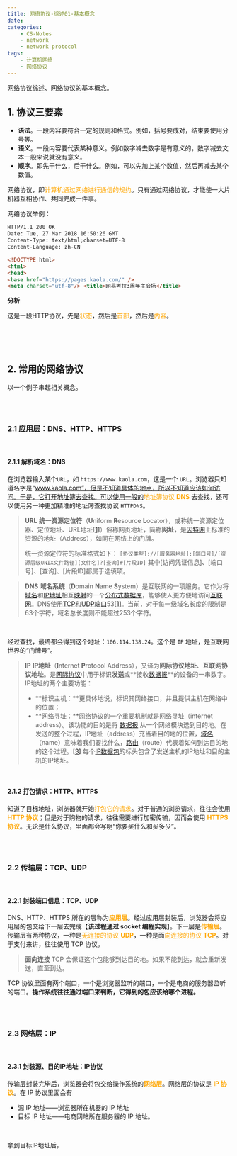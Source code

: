 ```yaml
---
title: 网络协议-综述01-基本概念
date: 
categories:
    - CS-Notes
    - network
    - network protocol
tags:
    - 计算机网络
    - 网络协议
---
```




网络协议综述、网络协议的基本概念。

<!-- more -->



## 1. 协议三要素

* **语法**。一段内容要符合一定的规则和格式。例如，括号要成对，结束要使用分号等。
* **语义**。一段内容要代表某种意义。例如数字减去数字是有意义的，数字减去文本一般来说就没有意义。
* **顺序**。即先干什么，后干什么。例如，可以先加上某个数值，然后再减去某个数值。

网络协议，即<font color="ffa600">计算机通过网络进行通信的规约</font>。只有通过网络协议，才能使一大片机器互相协作、共同完成一件事。

网络协议举例：

~~~html
HTTP/1.1 200 OK	
Date: Tue, 27 Mar 2018 16:50:26 GMT
Content-Type: text/html;charset=UTF-8
Content-Language: zh-CN

<!DOCTYPE html>
<html>
<head>
<base href="https://pages.kaola.com/" />
<meta charset="utf-8"/> <title>网易考拉3周年主会场</title>
~~~

**分析**

这是一段HTTP协议，先是<font color="ffa600">状态</font>，然后是<font color="ffa600">首部</font>，然后是<font color="ffa600">内容</font>。

<br><br><br>

## 2. 常用的网络协议

以一个例子串起相关概念。

<br><br>

### 2.1 应用层：DNS、HTTP、HTTPS

<br>

#### 2.1.1 解析域名：DNS

在浏览器输入某个`URL`，如 `https://www.kaola.com`，这是一个 `URL`。浏览器只知道名字是“www.kaola.com”，但是不知道具体的地点，所以不知道应该如何访问。于是，它打开地址簿去查找。可以使用一般的<font color="ffa600">地址簿协议 **DNS** </font>去查找，还可以使用另一种更加精准的地址簿查找协议 `HTTPDNS`。

> **URL**	**统一资源定位符**（**U**niform **R**esource **L**ocator），或称统一资源定位器、定位地址、URL地址[[1\]](https://zh.wikipedia.org/wiki/统一资源定位符#cite_note-1)）俗称网页地址，简称**网址**，是[因特网](https://zh.wikipedia.org/wiki/因特网)上标准的资源的地址（Address），如同在网络上的门牌。
>
> 统一资源定位符的标准格式如下：
> `[协议类型]://[服务器地址]:[端口号]/[资源层级UNIX文件路径][文件名]?[查询]#[片段ID]`
> 其中[访问凭证信息]、[端口号]、[查询]、[片段ID]都属于选填项。

> **DNS**	**域名系统**（**D**omain **N**ame **S**ystem）是互联网的一项服务。它作为将[域名](https://zh.wikipedia.org/wiki/域名)和[IP地址](https://zh.wikipedia.org/wiki/IP地址)相互[映射](https://zh.wikipedia.org/wiki/映射)的一个[分布式数据库](https://zh.wikipedia.org/wiki/分布式数据库)，能够使人更方便地访问[互联网](https://zh.wikipedia.org/wiki/互联网)。DNS使用[TCP](https://zh.wikipedia.org/wiki/传输控制协议)和[UDP](https://zh.wikipedia.org/wiki/用户数据报协议)[端口](https://zh.wikipedia.org/wiki/TCP/UDP端口列表)53[[1\]](https://zh.wikipedia.org/wiki/域名系统#cite_note-1)。当前，对于每一级域名长度的限制是63个字符，域名总长度则不能超过253个字符。

<br>

经过查找，最终都会得到这个地址：`106.114.138.24`。这个是 `IP` 地址，是互联网世界的“门牌号”。

> **IP**	**IP地址**（**I**nternet **P**rotocol Address），又译为**网际协议地址**、**互联网协议地址**。是[网际协议](https://zh.wikipedia.org/wiki/网际协议)中用于标识**发送**或**接收[数据报](https://zh.wikipedia.org/wiki/数据报)**的设备的一串数字。
> IP地址的两个主要功能：
>
> * **标识主机：**更具体地说，标识其网络接口，并且提供主机在网络中的位置；
> * **网络寻址：**网络协议的一个重要机制就是网络寻址（internet address）。该功能的目的是将 [数据报](https://zh.wikipedia.org/wiki/数据报) 从一个网络模块送到目的地。在发送的整个过程，IP地址（address）充当着目的地的位置，[域名](https://zh.wikipedia.org/wiki/域名)（name）意味着我们要找什么，[路由](https://zh.wikipedia.org/wiki/路由)（route）代表着如何到达目的地的这个过程。[[3\]](https://zh.wikipedia.org/wiki/IP地址#cite_note-3) 每个[IP数据包](https://zh.wikipedia.org/wiki/网际协议)的标头包含了发送主机的IP地址和目的主机的IP地址。

<br>

#### 2.1.2 打包请求：HTTP、HTTPS

知道了目标地址，浏览器就开始<font color="ffa600">打包它的请求</font>。对于普通的浏览请求，往往会使用 <font color="ffa600">**HTTP 协议**</font>；但是对于购物的请求，往往需要进行加密传输，因而会使用 <font color="ffa600">**HTTPS 协议**</font>。无论是什么协议，里面都会写明“你要买什么和买多少”。

<br><br>

### 2.2 传输层：TCP、UDP

<br>

#### 2.2.1 封装端口信息：TCP、UDP

DNS、HTTP、HTTPS 所在的层称为<font color="ffa600">**应用层**</font>。经过应用层封装后，浏览器会将应用层的包交给下一层去完成【**该过程通过 socket 编程实现**】。下一层是<font color="ffa600">**传输层**</font>。传输层有两种协议，一种是<font color="ffa600">无连接的协议 **UDP**</font>，一种是面<font color="ffa600">向连接的协议 **TCP**</font>。对于支付来讲，往往使用 TCP 协议。

> **面向连接**	TCP 会保证这个包能够到达目的地。如果不能到达，就会重新发送，直至到达。

TCP 协议里面有两个端口，一个是浏览器监听的端口，一个是电商的服务器监听的端口。**操作系统往往通过端口来判断，它得到的包应该给哪个进程。**

<br><br>

### 2.3 网络层：IP

<br>

#### 2.3.1 封装源、目的IP地址：IP协议

传输层封装完毕后，浏览器会将包交给操作系统的<font color="ffa600">**网络层**</font>。网络层的协议是<font color="ffa600"> **IP 协议**</font>。在 IP 协议里面会有

* 源 IP 地址——浏览器所在机器的 IP 地址
* 目标 IP 地址——电商网站所在服务器的 IP 地址。

<br>

拿到目标IP地址后，

